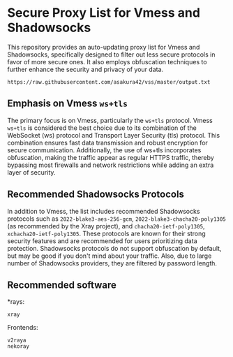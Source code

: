 # Secure Proxy List for Vmess and Shadowsocks

This repository provides an auto-updating proxy list for Vmess and Shadowsocks, specifically designed to filter out less secure protocols in favor of more secure ones. It also employs obfuscation techniques to further enhance the security and privacy of your data.

```
https://raw.githubusercontent.com/asakura42/vss/master/output.txt
```

## Emphasis on Vmess `ws+tls`

The primary focus is on Vmess, particularly the `ws+tls` protocol. Vmess `ws+tls` is considered the best choice due to its combination of the WebSocket (ws) protocol and Transport Layer Security (tls) protocol. This combination ensures fast data transmission and robust encryption for secure communication. Additionally, the use of ws+tls incorporates obfuscation, making the traffic appear as regular HTTPS traffic, thereby bypassing most firewalls and network restrictions while adding an extra layer of security.

## Recommended Shadowsocks Protocols

In addition to Vmess, the list includes recommended Shadowsocks protocols such as `2022-blake3-aes-256-gcm`, `2022-blake3-chacha20-poly1305` (as recommended by the Xray project), and `chacha20-ietf-poly1305`, `xchacha20-ietf-poly1305`. These protocols are known for their strong security features and are recommended for users prioritizing data protection. Shadowsocks protocols do not support obfuscation by default, but may be good if you don't mind about your traffic. Also, due to large number of Shadowsocks providers, they are filtered by password length.

## Recommended software

*rays:
```
xray
```

Frontends:
```
v2raya
nekoray
```
